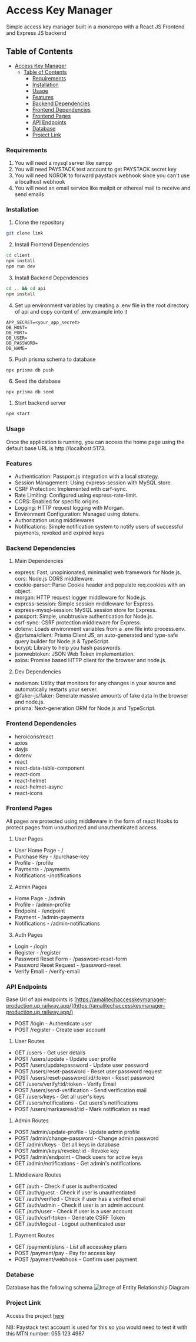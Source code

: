 # Access Key Manager
Simple access key manager built in a monorepo with a React JS Frontend and Express JS backend

## Table of Contents

- [Access Key Manager](#access-key-manager)
  - [Table of Contents](#table-of-contents)
    - [Requirements](#requirements)
    - [Installation](#installation)
    - [Usage](#usage)
    - [Features](#features)
    - [Backend Dependencies](#backend-dependencies)
    - [Frontend Dependencies](#frontend-dependencies)
    - [Frontend Pages](#frontend-pages)
    - [API Endpoints](#api-endpoints)
    - [Database](#database)
    - [Project Link](#project-link)

### Requirements
1. You will need a mysql server like xampp
2. You will need PAYSTACK test account to get PAYSTACK secret key
3. You will need NGROK to forward paystack webhook since you can't use a localhost webhook
4. You will need an email service like mailpit or ethereal mail to receive and send emails
### Installation

1. Clone the repository
```bash
git clone link

```
2. Install Frontend Dependencies
``` cmd
cd client
npm install
npm run dev
```
3. Install Backend Dependencies
```cmd
cd .. && cd api
npm install
```
4. Set up environment variables by creating a .env file in the root directory of api and copy content of .env.example into it
```
APP_SECRET=<your_app_secret>
DB_HOST=
DB_PORT=
DB_USER=
DB_PASSWORD=
DB_NAME=
```
5. Push prisma schema to database
```
npx prisma db push
```
6. Seed the database
```cmd
npx prisma db seed
```
1. Start backend server
```cmd
npm start
```

### Usage
Once the application is running, you can access the home page using the default base URL is http://localhost:5173.

### Features
- Authentication: Passport.js integration with a local strategy.
- Session Management: Using express-session with MySQL store.
- CSRF Protection: Implemented with csrf-sync.
- Rate Limiting: Configured using express-rate-limit.
- CORS: Enabled for specific origins.
- Logging: HTTP request logging with Morgan.
- Environment Configuration: Managed using dotenv.
- Authorization using middlewares
- Notifications: Simple notification system to notify users of successful payments, revoked and expired keys

### Backend Dependencies
1. Main Dependencies
- express: Fast, unopinionated, minimalist web framework for Node.js.
cors: Node.js CORS middleware.
- cookie-parser: Parse Cookie header and populate req.cookies with an object.
- morgan: HTTP request logger middleware for Node.js.
- express-session: Simple session middleware for Express.
- express-mysql-session: MySQL session store for Express.
- passport: Simple, unobtrusive authentication for Node.js.
- csrf-sync: CSRF protection middleware for Express.
- dotenv: Loads environment variables from a .env file into process.env.
- @prisma/client: Prisma Client JS, an auto-generated and type-safe query builder for Node.js & TypeScript.
- bcrypt: Library to help you hash passwords.
- jsonwebtoken: JSON Web Token implementation.
- axios: Promise based HTTP client for the browser and node.js.
2. Dev Dependencies
- nodemon: Utility that monitors for any changes in your source and automatically restarts your server.
- @faker-js/faker: Generate massive amounts of fake data in the browser and node.js.
- prisma: Next-generation ORM for Node.js and TypeScript.

### Frontend Dependencies
- heroicons/react
- axios
- dayjs
- dotenv
- react
- react-data-table-component
- react-dom
- react-helmet
- react-helmet-async
- react-icons

### Frontend Pages
All pages are protected using middleware in the form of react Hooks to protect pages from unauthorized and unauthenticated access.
1. User Pages
- User Home Page - /
- Purchase Key - /purchase-key
- Profile - /profile
- Payments - /payments
- Notifications -/notifications
2. Admin Pages
- Home Page - /admin
- Profile - /admin-profile
- Endpoint - /endpoint
- Payment - /admin-payments
- Notifications - /admin-notifications
3. Auth Pages
- Login - /login
- Register - /register
- Password Reset Form - /password-reset-form
- Password Reset Request - /password-reset
- Verify Email - /verify-email

### API Endpoints
Base Url of api endpoints is [https://amalitechaccesskeymanager-production.up.railway.app/](https://amalitechaccesskeymanager-production.up.railway.app/)
- POST /login - Authenticate user
- POST /register - Create user account
1. User Routes
- GET /users - Get user details
- POST /users/update - Update user profile
- POST /users/updatepassword - Update user password
- POST /users/reset-password - Reset user password request
- POST /users/reset-password/:id/:token - Reset password
- GET /users/verify/:id/:token - Verify Email
- POST /users/send-verification - Send verification mail
- GET /users/keys - Get all user's keys
- GET /users/notifications - Get users's notifications
- POST /users/markasread/:id - Mark notification as read
1. Admin Routes
- POST /admin/update-profile - Update admin profile
- POST /admin/change-password - Change admin password
- GET /admin/keys - Get all keys in database
- POST /admin/keys/revoke/:id - Revoke key
- POST /admin/endpoint - Check users for active keys
- GET /admin/notifications - Get admin's notifications
1. Middleware Routes
- GET /auth - Check if user is authenticated
- GET /auth/guest - Check if user is unauthentiated
- GET /auth/verified - Check if user has a verified email
- GET /auth/admin - Check if user is an admin account
- GET /auth/user - Check if user is a user account 
- GET /auth/csrf-token - Generate CSRF Token
- GET /auth/logout - Logout authenticated user
1. Payment Routes
- GET /payment/plans - List all accesskey plans
- POST /payment/pay - Pay for access key
- POST /payment/webhook - Confirm user payment
### Database
Database has the following schema
![Image of Entity Relationship Diagram](api\public\images\erddiagram1.png)
### Project Link
Access the project [here](https://amalitech-access-key-manager.vercel.app/)

NB: Paystack test account is used for this so you would need to test it with this MTN number: 055 123 4987
